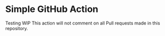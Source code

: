 # Simple GitHub Action

Testing WIP
This action will not comment on all Pull requests made in this repository.
